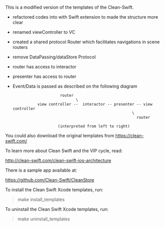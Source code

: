 This is a modified version of the templates of the Clean-Swift.

- refactored codes into with Swift extension to made the structure more clear
- renamed viewController to VC
- created a shared protocol Router which facilitates navigations in scene routers
- remove DataPassing/dataStore Protocol
- router has access to interactor
- presenter has access to router
- Event/Data is passed as described on the following diagram 
                           
                           router 
                                  \
                 view controller --  interactor -- presenter -- view controller 
                                                           \ 
                                                             router
                                                             
                          (interpreted from left to right)


You could also download the original templates from https://clean-swift.com/

To learn more about Clean Swift and the VIP cycle, read:

http://clean-swift.com/clean-swift-ios-architecture

There is a sample app available at:

https://github.com/Clean-Swift/CleanStore

To install the Clean Swift Xcode templates, run:

> make install_templates

To uninstall the Clean Swift Xcode templates, run:

> make uninstall_templates
